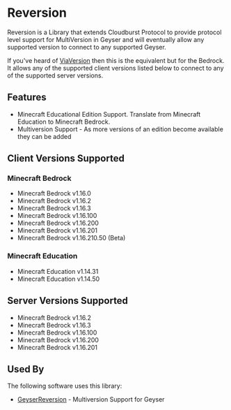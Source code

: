 # Reversion

Reversion is a Library that extends Cloudburst Protocol to provide protocol level support for MultiVersion in Geyser and will eventually
allow any supported version to connect to any supported Geyser.

If you've heard of [ViaVersion](https://github.com/ViaVersion/ViaVersion) then this is the equivalent but for the Bedrock.
It allows any of the supported client versions listed below to connect to any of the supported server versions.

## Features

* Minecraft Educational Edition Support. Translate from Minecraft Education to Minecraft Bedrock.
* Multiversion Support - As more versions of an edition become available they can be added

## Client Versions Supported

### Minecraft Bedrock
* Minecraft Bedrock v1.16.0
* Minecraft Bedrock v1.16.2
* Minecraft Bedrock v1.16.3
* Minecraft Bedrock v1.16.100
* Minecraft Bedrock v1.16.200
* Minecraft Bedrock v1.16.201
* Minecraft Bedrock v1.16.210.50 (Beta)

### Minecraft Education
* Minecraft Education v1.14.31
* Minecraft Education v1.14.50

## Server Versions Supported
* Minecraft Bedrock v1.16.2
* Minecraft Bedrock v1.16.3
* Minecraft Bedrock v1.16.100
* Minecraft Bedrock v1.16.200
* Minecraft Bedrock v1.16.201

## Used By
The following software uses this library:
* [GeyserReversion](https://github.com/bundabrg/GeyserReversion) - Multiversion Support for Geyser